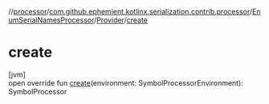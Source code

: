 //[processor](../../../../index.md)/[com.github.ephemient.kotlinx.serialization.contrib.processor](../../index.md)/[EnumSerialNamesProcessor](../index.md)/[Provider](index.md)/[create](create.md)

# create

[jvm]\
open override fun [create](create.md)(environment: SymbolProcessorEnvironment): SymbolProcessor
